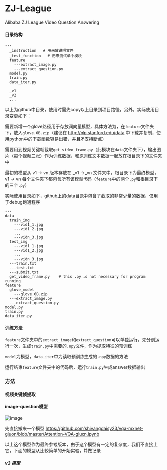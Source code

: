 # ZJ-League
Alibaba ZJ League Video Question Answering

#### 目录结构
    ---
      _instruction   # 用来放说明文件
      _test_function   # 用来测试单个模块 
      feature
        ---extract_image.py 
        ---extract_question.py  
      model.py  
      train.py   
      data_iter.py
      
      _v1
      _v2
      ...
      
以上为github中目录，使用时需先copy以上目录到项目路径，另外，实际使用目录变更如下：

需要新增一个glove路径用于存放词向量模型，具体方法为，在`feature`文件夹下，放入`glove.6B.zip`（建议在 http://nlp.stanford.edu/data 中下载并复制，使用python中的下载函数容易出错，并且不支持断点）

需要用到视频关键帧截取`get_video_frame.py`（此模块在`data`文件夹下），输出图片（每个视频三张）作为训练数据，和原训练文本数据一起放在根目录下的文件夹中

最初的模型从 v1 -> vn 版本存放在 \_v1 -> \_vn 文件夹中，根目录下为最终模型，v1 -> vn 每个文件夹下都包含所有该模型代码（`feature`中的两个`.py`和根目录下的三个`.py`）

实际使用目录如下，github上的data目录中包含了截取的非常少量的数据，仅用于debug跑通程序
    
    ---   
    data        
      train_img
        ---vid1_1.jpg
        ---vid1_2.jpg
        ...
        ---vidn_3.jpg
      test_img
        ---vid1_1.jpg
        ---vid1_2.jpg
        ...
        ---vidn_3.jpg    
      ---train.txt
      ---test.txt
      ---submit.txt
      get_video_frame.py    # this .py is not necessary for program running
    feature
      glove_model
        ---glove.6B.zip
      ---extract_image.py 
      ---extract_question.py  
    model.py
    train.py
    data_iter.py
      

#### 训练方法
`feature`文件夹中的`extract_image`和`extract_question`可以单独运行，先分别运行一次，生成`train.py`中需要的`.npy`文件，作为提取特征的预训练

`model`为模型，`data_iter`中为读取预训练生成的`.npy`数据的方法

运行结束`feature`文件夹中的代码后，运行`train.py`生成answer数据输出
      
### 方法
      
#### 视频关键帧提取      
   
#### image-question模型

![image](https://github.com/SummerLitchy/Zcup/blob/master/_instruction/VQA-attention.png)

先直接搬来一个模型 https://github.com/shiyangdaisy23/vqa-mxnet-gluon/blob/master/Attention-VQA-gluon.ipynb

以上这个模型作为最终参考版本，由于这个模型有一定的复杂度，我们不直接上它，下面的模型从比较简单的开始实验，并做记录

##### v3 模型



